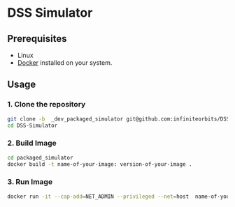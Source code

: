 # DSS Simulator

## Prerequisites
- Linux
- [Docker](https://docs.docker.com/get-docker/) installed on your system.

## Usage

### 1. Clone the repository
```bash
git clone -b  _dev_packaged_simulator git@github.com:infiniteorbits/DSS-Simulator.git
cd DSS-Simulator
```
### 2. Build Image
``` bash
cd packaged_simulator
docker build -t name-of-your-image: version-of-your-image .
```
### 3. Run Image
```bash
docker run -it --cap-add=NET_ADMIN --privileged --net=host  name-of-your-image: version-of-your-image
```
